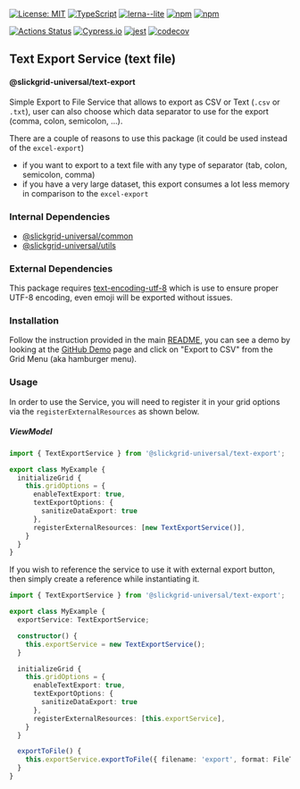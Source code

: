 [![License: MIT](https://img.shields.io/badge/License-MIT-yellow.svg)](https://opensource.org/licenses/MIT)
[![TypeScript](https://img.shields.io/badge/%3C%2F%3E-TypeScript-%230074c1.svg)](http://www.typescriptlang.org/)
[![lerna--lite](https://img.shields.io/badge/maintained%20with-lerna--lite-e137ff)](https://github.com/ghiscoding/lerna-lite)
[![npm](https://img.shields.io/npm/v/@slickgrid-universal/text-export.svg)](https://www.npmjs.com/package/@slickgrid-universal/text-export)
[![npm](https://img.shields.io/npm/dy/@slickgrid-universal/text-export)](https://www.npmjs.com/package/@slickgrid-universal/text-export)

[![Actions Status](https://github.com/ghiscoding/slickgrid-universal/workflows/CI%20Build/badge.svg)](https://github.com/ghiscoding/slickgrid-universal/actions)
[![Cypress.io](https://img.shields.io/badge/tested%20with-Cypress-04C38E.svg)](https://www.cypress.io/)
[![jest](https://jestjs.io/img/jest-badge.svg)](https://github.com/facebook/jest)
[![codecov](https://codecov.io/gh/ghiscoding/slickgrid-universal/branch/master/graph/badge.svg)](https://codecov.io/gh/ghiscoding/slickgrid-universal)

## Text Export Service (text file)
#### @slickgrid-universal/text-export

Simple Export to File Service that allows to export as CSV or Text (`.csv` or `.txt`), user can also choose which data separator to use for the export (comma, colon, semicolon, ...).

There are a couple of reasons to use this package (it could be used instead of the `excel-export`)
- if you want to export to a text file with any type of separator (tab, colon, semicolon, comma)
- if you have a very large dataset, this export consumes a lot less memory in comparison to the `excel-export`

### Internal Dependencies
- [@slickgrid-universal/common](https://github.com/ghiscoding/slickgrid-universal/tree/master/packages/common)
- [@slickgrid-universal/utils](https://github.com/ghiscoding/slickgrid-universal/tree/master/packages/utils)

### External Dependencies
This package requires [text-encoding-utf-8](https://www.npmjs.com/package/text-encoding-utf-8) which is use to ensure proper UTF-8 encoding, even emoji will be exported without issues.

### Installation
Follow the instruction provided in the main [README](https://github.com/ghiscoding/slickgrid-universal#installation), you can see a demo by looking at the [GitHub Demo](https://ghiscoding.github.io/slickgrid-universal) page and click on "Export to CSV" from the Grid Menu (aka hamburger menu).

### Usage
In order to use the Service, you will need to register it in your grid options via the `registerExternalResources` as shown below.

##### ViewModel
```ts
import { TextExportService } from '@slickgrid-universal/text-export';

export class MyExample {
  initializeGrid {
    this.gridOptions = {
      enableTextExport: true,
      textExportOptions: {
        sanitizeDataExport: true
      },
      registerExternalResources: [new TextExportService()],
    }
  }
}
```

If you wish to reference the service to use it with external export button, then simply create a reference while instantiating it.
```ts
import { TextExportService } from '@slickgrid-universal/text-export';

export class MyExample {
  exportService: TextExportService;

  constructor() {
    this.exportService = new TextExportService();
  }

  initializeGrid {
    this.gridOptions = {
      enableTextExport: true,
      textExportOptions: {
        sanitizeDataExport: true
      },
      registerExternalResources: [this.exportService],
    }
  }

  exportToFile() {
    this.exportService.exportToFile({ filename: 'export', format: FileType.csv });
  }
}
```
